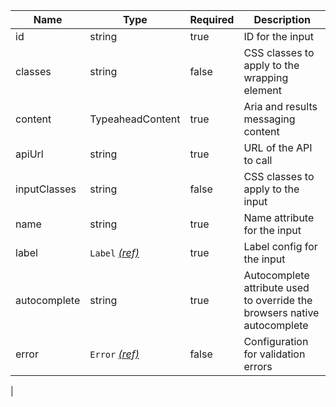 | Name         | Type                                 | Required | Description                                                              |
| ------------ | ------------------------------------ | -------- | ------------------------------------------------------------------------ |
| id           | string                               | true     | ID for the input                                                         |
| classes      | string                               | false    | CSS classes to apply to the wrapping element                             |
| content      | TypeaheadContent                     | true     | Aria and results messaging content                                       |
| apiUrl       | string                               | true     | URL of the API to call                                                   |
| inputClasses | string                               | false    | CSS classes to apply to the input                                        |
| name         | string                               | true     | Name attribute for the input                                             |
| label        | `Label` [_(ref)_](/components/label) | true     | Label config for the input                                               |
| autocomplete | string                               | true     | Autocomplete attribute used to override the browsers native autocomplete |
| error        | `Error` [_(ref)_](/components/error) | false    | Configuration for validation errors                                      |

|
